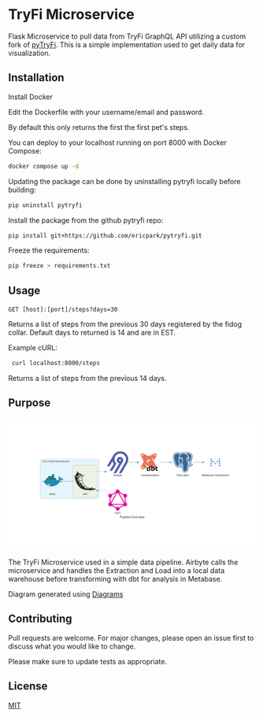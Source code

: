 # TryFi Microservice

Flask Microservice to pull data from TryFi GraphQL API utilizing a custom fork of [pyTryFi](https://github.com/ericpark/pytryfi). This is a simple implementation used to get daily data for visualization.

## Installation

Install Docker

Edit the Dockerfile with your username/email and password. 

By default this only returns the first the first pet's steps. 

You can deploy to your localhost running on port 8000 with Docker Compose:
```bash
docker compose up -d
```

Updating the package can be done by uninstalling pytryfi locally before building:
```bash
pip uninstall pytryfi
```

Install the package from the github pytryfi repo:
```bash
pip install git+https://github.com/ericpark/pytryfi.git
```

Freeze the requirements:
```bash
pip freeze > requirements.txt
```

## Usage

```
GET [host]:[port]/steps?days=30
```

Returns a list of steps from the previous 30 days registered by the fidog collar. Default days to returned is 14 and are in EST.


Example cURL:

```bash
 curl localhost:8000/steps
```

Returns a list of steps from the previous 14 days.


## Purpose

![Overall Architecture](assets/puptool_overview.png)

The TryFi Microservice used in a simple data pipeline. Airbyte calls the microservice and handles the Extraction and Load into a local data warehouse before transforming with dbt for analysis in Metabase. 

Diagram generated using [Diagrams](https://diagrams.mingrammer.com/)

## Contributing

Pull requests are welcome. For major changes, please open an issue first
to discuss what you would like to change.

Please make sure to update tests as appropriate.

## License

[MIT](https://choosealicense.com/licenses/mit/)